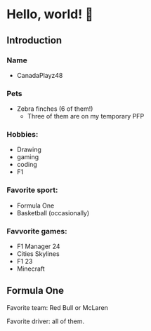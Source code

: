 # Hello, world! 👋

## Introduction

### Name
  - CanadaPlayz48

### Pets
  - Zebra finches (6 of them!)
      - Three of them are on my temporary PFP

### Hobbies:
  - Drawing
  - gaming
  - coding
  - F1

### Favorite sport:
  - Formula One
  - Basketball (occasionally)

### Favvorite games: 
  - F1 Manager 24
  - Cities Skylines
  - F1 23
  - Minecraft

## Formula One
Favorite team: Red Bull or McLaren

Favorite driver: all of them.

